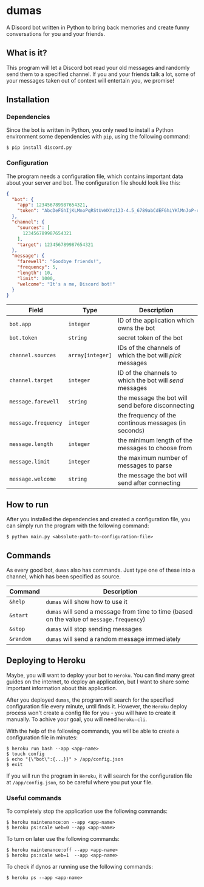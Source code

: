 # dumas

A Discord bot written in Python to bring back memories and create funny conversations for you and your friends.

## What is it?

This program will let a Discord bot read your old messages and randomly send them to a specified channel. If you and your friends talk a lot, some of your messages taken out of context will entertain you, we promise!

## Installation

### Dependencies

Since the bot is written in Python, you only need to install a Python environment some dependencies with `pip`, using the following command:

```
$ pip install discord.py
```

### Configuration

The program needs a configuration file, which contains important data about your server and bot. The configuration file should look like this:

```json
{
  "bot": {
    "app": 123456789987654321,
    "token": "AbcDeFGhIjKLMnoPqRStUvWXYz123-4.5_6789abCdEFGhiYKlMnJoP-rsT"
  },
  "channel": {
    "sources": [
      123456789987654321
    ],
    "target": 123456789987654321
  },
  "message": {
    "farewell": "Goodbye friends!",
    "frequency": 5,
    "length": 10,
    "limit": 1000,
    "welcome": "It's a me, Discord bot!"
  }
}
```

| Field             | Type           | Description                                             |
| ----------------- | -------------- | ------------------------------------------------------- |
| `bot.app`           | `integer`        | ID of the application which owns the bot                |
| `bot.token`         | `string`         | secret token of the bot                                 |
| `channel.sources`   | `array[integer]` | IDs of the channels of which the bot will _pick_ messages |
| `channel.target`    | `integer`        | ID of the channels to which the bot will _send_ messages  |
| `message.farewell`  | `string`         | the message the bot will send before disconnecting      |
| `message.frequency` | `integer`        | the frequency of the continous messages (in seconds)    |
| `message.length`    | `integer`        | the minimum length of the messages to choose from       |
| `message.limit`     | `integer`        | the maximum number of messages to parse                 |
| `message.welcome`   | `string`         | the message the bot will send after connecting          |

## How to run

After you installed the dependencies and created a configuration file, you can simply run the program with the following command:

```
$ python main.py <absolute-path-to-configuration-file>
```

## Commands

As every good bot, `dumas` also has commands. Just type one of these into a channel, which has been specified as source.

| Command   | Description                                                                                |
| --------- | ------------------------------------------------------------------------------------------ |
| `&help`   | `dumas` will show how to use it                                                            |
| `&start`  | `dumas` will send a message from time to time (based on the value of `message.frequency`)  |
| `&stop`   | `dumas` will stop sending messages                                                         |
| `&random` | `dumas` will send a random message immediately                                             |

## Deploying to Heroku

Maybe, you will want to deploy your bot to `Heroku`. You can find many great guides on the internet, to deploy an application, but I want to share some important information about this application.

After you deployed `dumas`, the program will search for the specified configuration file every minute, until finds it. However, the `Heroku` deploy process won't create a config file for you - you will have to create it manually. To achive your goal, you will need `heroku-cli`.

With the help of the following commands, you will be able to create a configuration file in minutes:

```
$ heroku run bash --app <app-name>
$ touch config
$ echo "{\"bot\":{...}}" > /app/config.json
$ exit
```

If you will run the program in `Heroku`, it will search for the configuration file at `/app/config.json`, so be careful where you put your file.

### Useful commands

To completely stop the application use the following commands:

```
$ heroku maintenance:on --app <app-name>
$ heroku ps:scale web=0 --app <app-name>
```

To turn on later use the following commands:

```
$ heroku maintenance:off --app <app-name>
$ heroku ps:scale web=1  --app <app-name>
```

To check if dynos ar running use the following commands:

```
$ heroku ps --app <app-name>
```
